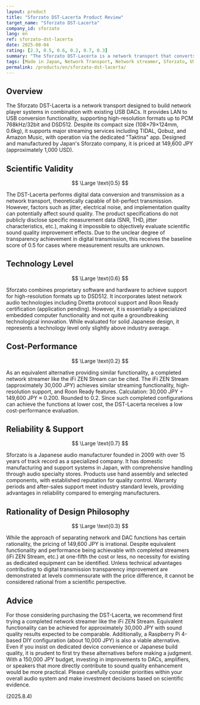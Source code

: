 ```yaml
---
layout: product
title: "Sforzato DST-Lacerta Product Review"
target_name: "Sforzato DST-Lacerta"
company_id: sforzato
lang: en
ref: sforzato-dst-lacerta
date: 2025-08-04
rating: [2.3, 0.5, 0.6, 0.2, 0.7, 0.3]
summary: "The Sforzato DST-Lacerta is a network transport that converts LAN to USB signals. While supporting DSD512 and featuring Japanese build quality, it faces cost-performance challenges as equivalent functionality can be achieved at lower cost using affordable completed streamers."
tags: [Made in Japan, Network Transport, Network streamer, Sforzato, USB-DAC]
permalink: /products/en/sforzato-dst-lacerta/
---
```

## Overview

The Sforzato DST-Lacerta is a network transport designed to build network player systems in combination with existing USB DACs. It provides LAN to USB conversion functionality, supporting high-resolution formats up to PCM 768kHz/32bit and DSD512. Despite its compact size (108×79×124mm, 0.6kg), it supports major streaming services including TIDAL, Qobuz, and Amazon Music, with operation via the dedicated "Taktina" app. Designed and manufactured by Japan's Sforzato company, it is priced at 149,600 JPY (approximately 1,000 USD).

## Scientific Validity

$$ \Large \text{0.5} $$

The DST-Lacerta performs digital data conversion and transmission as a network transport, theoretically capable of bit-perfect transmission. However, factors such as jitter, electrical noise, and implementation quality can potentially affect sound quality. The product specifications do not publicly disclose specific measurement data (SNR, THD, jitter characteristics, etc.), making it impossible to objectively evaluate scientific sound quality improvement effects. Due to the unclear degree of transparency achievement in digital transmission, this receives the baseline score of 0.5 for cases where measurement results are unknown.

## Technology Level

$$ \Large \text{0.6} $$

Sforzato combines proprietary software and hardware to achieve support for high-resolution formats up to DSD512. It incorporates latest network audio technologies including Diretta protocol support and Roon Ready certification (application pending). However, it is essentially a specialized embedded computer functionality and not quite a groundbreaking technological innovation. While evaluated for solid Japanese design, it represents a technology level only slightly above industry average.

## Cost-Performance

$$ \Large \text{0.2} $$

As an equivalent alternative providing similar functionality, a completed network streamer like the iFi ZEN Stream can be cited. The iFi ZEN Stream (approximately 30,000 JPY) achieves similar streaming functionality, high-resolution support, and Roon Ready features. Calculation: 30,000 JPY ÷ 149,600 JPY ≈ 0.200. Rounded to 0.2. Since such completed configurations can achieve the functions at lower cost, the DST-Lacerta receives a low cost-performance evaluation.

## Reliability & Support

$$ \Large \text{0.7} $$

Sforzato is a Japanese audio manufacturer founded in 2009 with over 15 years of track record as a specialized company. It has domestic manufacturing and support systems in Japan, with comprehensive handling through audio specialty stores. Products use hand assembly and selected components, with established reputation for quality control. Warranty periods and after-sales support meet industry standard levels, providing advantages in reliability compared to emerging manufacturers.

## Rationality of Design Philosophy

$$ \Large \text{0.3} $$

While the approach of separating network and DAC functions has certain rationality, the pricing of 149,600 JPY is irrational. Despite equivalent functionality and performance being achievable with completed streamers (iFi ZEN Stream, etc.) at one-fifth the cost or less, no necessity for existing as dedicated equipment can be identified. Unless technical advantages contributing to digital transmission transparency improvement are demonstrated at levels commensurate with the price difference, it cannot be considered rational from a scientific perspective.

## Advice

For those considering purchasing the DST-Lacerta, we recommend first trying a completed network streamer like the iFi ZEN Stream. Equivalent functionality can be achieved for approximately 30,000 JPY with sound quality results expected to be comparable. Additionally, a Raspberry Pi 4-based DIY configuration (about 10,000 JPY) is also a viable alternative. Even if you insist on dedicated device convenience or Japanese build quality, it is prudent to first try these alternatives before making a judgment. With a 150,000 JPY budget, investing in improvements to DACs, amplifiers, or speakers that more directly contribute to sound quality enhancement would be more practical. Please carefully consider priorities within your overall audio system and make investment decisions based on scientific evidence.

(2025.8.4)
